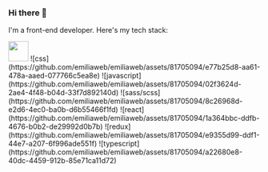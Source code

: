 ### Hi there 👋

I'm a front-end developer. Here's my tech stack:  

<img src="https://github.com/emiliaweb/emiliaweb/assets/81705094/b32fdf57-61ee-427a-88be-787becb8146b" width="40">
![css](https://github.com/emiliaweb/emiliaweb/assets/81705094/e77b25d8-aa61-478a-aaed-077766c5ea8e)
![javascript](https://github.com/emiliaweb/emiliaweb/assets/81705094/02f3624d-2ae4-4f48-b04d-33f7d892140d)
![sass/scss](https://github.com/emiliaweb/emiliaweb/assets/81705094/8c26968d-e2d6-4ec0-ba0b-d6b55466f1fd)
![react](https://github.com/emiliaweb/emiliaweb/assets/81705094/1a364bbc-ddfb-4676-b0b2-de29992d0b7b)
![redux](https://github.com/emiliaweb/emiliaweb/assets/81705094/e9355d99-ddf1-44e7-a207-6f996ade551f)
![typescript](https://github.com/emiliaweb/emiliaweb/assets/81705094/a22680e8-40dc-4459-912b-85e71ca11d72)
